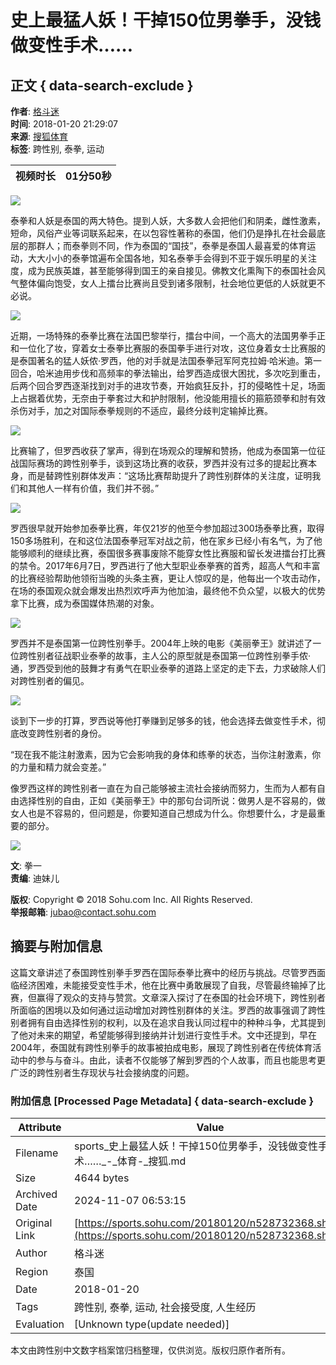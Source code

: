 # 史上最猛人妖！干掉150位男拳手，没钱做变性手术……

## 正文 { data-search-exclude }


**作者**: [格斗迷](http://mp.sohu.com/profile?xpt=cHBhZzg0ODU1OTk2ZTlkZUBzb2h1LmNvbQ==)  
**时间**: 2018-01-20 21:29:07  
**来源**: [搜狐体育](https://sports.sohu.com/20180120/n528732368.shtml)  
**标签**: 跨性别, 泰拳, 运动

| 视频时长 | 01分50秒 |
| -------- | -------- |

![](https://5b0988e595225.cdn.sohucs.com/images/20180120/32c80f3633e34689a6c447d7bb57ffa3.jpeg)

泰拳和人妖是泰国的两大特色。提到人妖，大多数人会把他们和阴柔，雌性激素，短命，风俗产业等词联系起来，在以包容性著称的泰国，他们仍是挣扎在社会最底层的那群人；而泰拳则不同，作为泰国的“国技”，泰拳是泰国人最喜爱的体育运动，大大小小的泰拳馆遍布全国各地，知名泰拳手会得到不亚于娱乐明星的关注度，成为民族英雄，甚至能够得到国王的亲自接见。佛教文化熏陶下的泰国社会风气整体偏向饱受，女人上擂台比赛尚且受到诸多限制，社会地位更低的人妖就更不必说。

![](https://5b0988e595225.cdn.sohucs.com/images/20180120/2971ef86d0234f8ba3a89eb67f8e3873.jpeg)

近期，一场特殊的泰拳比赛在法国巴黎举行，擂台中间，一个高大的法国男拳手正和一位化了妆，穿着女士泰拳比赛服的泰国拳手进行对攻，这位身着女士比赛服的是泰国著名的猛人妖侬·罗西，他的对手就是法国泰拳冠军阿克拉姆·哈米迪。第一回合，哈米迪用步伐和高频率的拳法输出，给罗西造成很大困扰，多次吃到重击，后两个回合罗西逐渐找到对手的进攻节奏，开始疯狂反扑，打的侵略性十足，场面上占据着优势，无奈由于拳套过大和护肘限制，他没能用擅长的箍筋颈拳和肘有效杀伤对手，加之对国际泰拳规则的不适应，最终分歧判定输掉比赛。

![](https://5b0988e595225.cdn.sohucs.com/images/20180120/8cd5add52a3f4abe816b2532a9f78871.jpeg)

比赛输了，但罗西收获了掌声，得到在场观众的理解和赞扬，他成为泰国第一位征战国际赛场的跨性别拳手，谈到这场比赛的收获，罗西并没有过多的提起比赛本身，而是替跨性别群体发声：“这场比赛帮助提升了跨性别群体的关注度，证明我们和其他人一样有价值，我们并不弱。”

![](https://5b0988e595225.cdn.sohucs.com/images/20180120/56f6c1c2c8724eeeb9e58ee81bbfac09.jpeg)

罗西很早就开始参加泰拳比赛，年仅21岁的他至今参加超过300场泰拳比赛，取得150多场胜利，在和这位法国泰拳冠军对战之前，他在家乡已经小有名气，为了他能够顺利的继续比赛，泰国很多赛事废除不能穿女性比赛服和留长发进擂台打比赛的禁令。2017年6月7日，罗西进行了他大型职业泰拳赛的首秀，超高人气和丰富的比赛经验帮助他领衔当晚的头条主赛，更让人惊叹的是，他每出一个攻击动作，在场的泰国观众就会爆发出热烈欢呼声为他加油，最终他不负众望，以极大的优势拿下比赛，成为泰国媒体热潮的对象。

![](https://5b0988e595225.cdn.sohucs.com/images/20180120/933ab20593ff4a119f0dbca6835a1b33.jpeg)

罗西并不是泰国第一位跨性别拳手。2004年上映的电影《美丽拳王》就讲述了一位跨性别者征战职业泰拳的故事，主人公的原型就是泰国第一位跨性别拳手侬·通，罗西受到他的鼓舞才有勇气在职业泰拳的道路上坚定的走下去，力求破除人们对跨性别者的偏见。

![](https://5b0988e595225.cdn.sohucs.com/images/20180120/f531132b4ade4b209546f4a7b4458ebd.jpeg)

谈到下一步的打算，罗西说等他打拳赚到足够多的钱，他会选择去做变性手术，彻底改变跨性别者的身份。

“现在我不能注射激素，因为它会影响我的身体和练拳的状态，当你注射激素，你的力量和精力就会变差。”

像罗西这样的跨性别者一直在为自己能够被主流社会接纳而努力，生而为人都有自由选择性别的自由，正如《美丽拳王》中的那句台词所说：做男人是不容易的，做女人也是不容易的，但问题是，你要知道自己想成为什么。你想要什么，才是最重要的部分。

![](https://5b0988e595225.cdn.sohucs.com/images/20180120/4fffd6d2e64946d7b9a78c931ca84e50.jpeg)

**文**: 拳一  
**责编**: 迪妹儿  

**版权**: Copyright © 2018 Sohu.com Inc. All Rights Reserved.  
**举报邮箱**: jubao@contact.sohu.com

## 摘要与附加信息

<!-- tcd_abstract -->
这篇文章讲述了泰国跨性别拳手罗西在国际泰拳比赛中的经历与挑战。尽管罗西面临经济困难，未能接受变性手术，他在比赛中勇敢展现了自我，尽管最终输掉了比赛，但赢得了观众的支持与赞赏。文章深入探讨了在泰国的社会环境下，跨性别者所面临的困境以及如何通过运动增加对跨性别群体的关注。罗西的故事强调了跨性别者拥有自由选择性别的权利，以及在追求自我认同过程中的种种斗争，尤其提到了他对未来的期望，希望能够得到接纳并计划进行变性手术。文中还提到，早在2004年，泰国就有跨性别拳手的故事被拍成电影，展现了跨性别者在传统体育活动中的参与与奋斗。由此，读者不仅能够了解到罗西的个人故事，而且也能思考更广泛的跨性别者生存现状与社会接纳度的问题。
<!-- tcd_abstract_end -->

### 附加信息 [Processed Page Metadata] { data-search-exclude }

| Attribute       | Value                                  |
|-----------------|----------------------------------------|
| Filename        | sports_史上最猛人妖！干掉150位男拳手，没钱做变性手术……_-_体育-_搜狐.md                             |
| Size            | 4644 bytes                           |
| Archived Date   | 2024-11-07 06:53:15                             |
| Original Link   | [https://sports.sohu.com/20180120/n528732368.shtml](https://sports.sohu.com/20180120/n528732368.shtml)                       |
| Author          | 格斗迷                               |
| Region          | 泰国                               |
| Date            | 2018-01-20                                 |
| Tags            | 跨性别, 泰拳, 运动, 社会接受度, 人生经历                                 |
| Evaluation            | [Unknown type(update needed)]                                 |
<!-- tcd_table_end -->

本文由跨性别中文数字档案馆归档整理，仅供浏览。版权归原作者所有。

